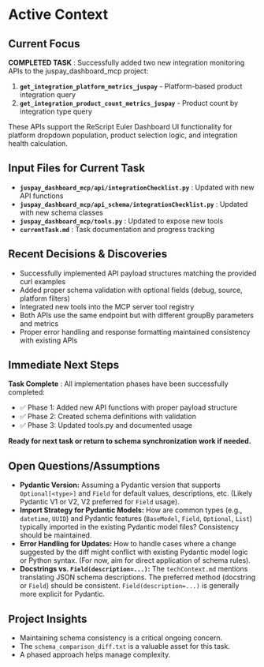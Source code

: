 # Active Context

## Current Focus

 **COMPLETED TASK** : Successfully added two new integration monitoring APIs to the juspay_dashboard_mcp project:

1. **`get_integration_platform_metrics_juspay`** - Platform-based product integration query
2. **`get_integration_product_count_metrics_juspay`** - Product count by integration type query

These APIs support the ReScript Euler Dashboard UI functionality for platform dropdown population, product selection logic, and integration health calculation.

## Input Files for Current Task

* **`juspay_dashboard_mcp/api/integrationChecklist.py`** : Updated with new API functions
* **`juspay_dashboard_mcp/api_schema/integrationChecklist.py`** : Updated with new schema classes
* **`juspay_dashboard_mcp/tools.py`** : Updated to expose new tools
* **`currentTask.md`** : Task documentation and progress tracking

## Recent Decisions & Discoveries

* Successfully implemented API payload structures matching the provided curl examples
* Added proper schema validation with optional fields (debug, source, platform filters)
* Integrated new tools into the MCP server tool registry
* Both APIs use the same endpoint but with different groupBy parameters and metrics
* Proper error handling and response formatting maintained consistency with existing APIs

## Immediate Next Steps

 **Task Complete** : All implementation phases have been successfully completed:
* ✅ Phase 1: Added new API functions with proper payload structure
* ✅ Phase 2: Created schema definitions with validation
* ✅ Phase 3: Updated tools.py and documented usage

 **Ready for next task or return to schema synchronization work if needed.** 

## Open Questions/Assumptions

* **Pydantic Version:** Assuming a Pydantic version that supports `Optional[<type>]` and `Field` for default values, descriptions, etc. (Likely Pydantic V1 or V2, V2 preferred for `Field` usage).
* **Import Strategy for Pydantic Models:** How are common types (e.g.,  `datetime`,  `UUID`) and Pydantic features (`BaseModel`,  `Field`,  `Optional`,  `List`) typically imported in the existing Pydantic model files? Consistency should be maintained.
* **Error Handling for Updates:** How to handle cases where a change suggested by the diff might conflict with existing Pydantic model logic or Python syntax. (For now, aim for direct application of schema rules).
* **Docstrings vs. `Field(description=...)`:** The `techContext.md` mentions translating JSON schema descriptions. The preferred method (docstring or `Field`) should be consistent. `Field(description=...)` is generally more explicit for Pydantic.

## Project Insights

* Maintaining schema consistency is a critical ongoing concern.
* The `schema_comparison_diff.txt` is a valuable asset for this task.
* A phased approach helps manage complexity.
